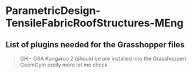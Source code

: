 # ParametricDesign-TensileFabricRoofStructures-MEng

## List of plugins needed for the Grasshopper files

> GH - GSA 
> Kangaroo 2 (should be pre installed into the Grasshopper)
> GeomGym
> prolly more let me check
